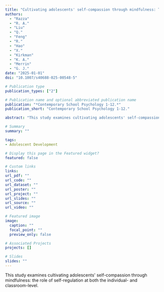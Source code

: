 ```yaml
---
title: "Cultivating adolescents' self-compassion through mindfulness: The role of self-regulation at both the individual- and classroom-level"
authors:
  - "Razza"
  - "R. A."
  - "Liu"
  - "Q."
  - "Feng"
  - "R."
  - "Hao"
  - "X."
  - "Kirkman"
  - "K. A."
  - "Merrin"
  - "G. J."
date: "2025-01-01"
doi: "10.1007/s40688-025-00548-5"

# Publication type
publication_types: ["2"]

# Publication name and optional abbreviated publication name
publication: "*Contemporary School Psychology 1-12.*"
publication_short: "Contemporary School Psychology 1-12."

abstract: "This study examines cultivating adolescents' self-compassion through mindfulness: the role of self-regulation at both the individual- and classroom-level."

# Summary
summary: ""

tags:
- Adolescent Development

# Display this page in the Featured widget?
featured: false

# Custom links
links:
url_pdf: ""
url_code: ""
url_dataset: ""
url_poster: ""
url_project: ""
url_slides: ""
url_source: ""
url_video: ""

# Featured image
image:
  caption: ""
  focal_point: ""
  preview_only: false

# Associated Projects
projects: []

# Slides
slides: ""
---
```


This study examines cultivating adolescents' self-compassion through mindfulness: the role of self-regulation at both the individual- and classroom-level.
